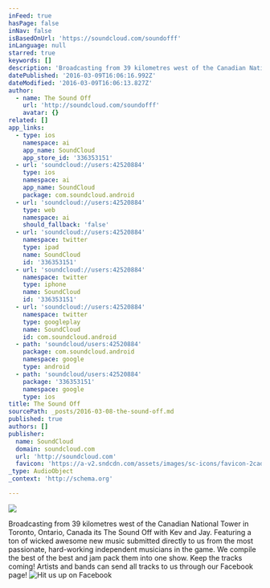 ```yaml
---
inFeed: true
hasPage: false
inNav: false
isBasedOnUrl: 'https://soundcloud.com/soundofff'
inLanguage: null
starred: true
keywords: []
description: 'Broadcasting from 39 kilometres west of the Canadian National Tower in Toronto, Ontario, Canada its The Sound Off with Kev and Jay. Featuring a ton of wicked awesome new music submitted directly to us from the most passionate, hard-working independent musicians in the game. We compile the best of the best and jam pack them into one show. Keep the tracks coming! Artists and bands can send all tracks to us through our Facebook page!'
datePublished: '2016-03-09T16:06:16.992Z'
dateModified: '2016-03-09T16:06:13.827Z'
author:
  - name: The Sound Off
    url: 'http://soundcloud.com/soundofff'
    avatar: {}
related: []
app_links:
  - type: ios
    namespace: ai
    app_name: SoundCloud
    app_store_id: '336353151'
  - url: 'soundcloud://users:42520884'
    type: ios
    namespace: ai
    app_name: SoundCloud
    package: com.soundcloud.android
  - url: 'soundcloud://users:42520884'
    type: web
    namespace: ai
    should_fallback: 'false'
  - url: 'soundcloud://users:42520884'
    namespace: twitter
    type: ipad
    name: SoundCloud
    id: '336353151'
  - url: 'soundcloud://users:42520884'
    namespace: twitter
    type: iphone
    name: SoundCloud
    id: '336353151'
  - url: 'soundcloud://users:42520884'
    namespace: twitter
    type: googleplay
    name: SoundCloud
    id: com.soundcloud.android
  - path: 'soundcloud/users:42520884'
    package: com.soundcloud.android
    namespace: google
    type: android
  - path: 'soundcloud/users:42520884'
    package: '336353151'
    namespace: google
    type: ios
title: The Sound Off
sourcePath: _posts/2016-03-08-the-sound-off.md
published: true
authors: []
publisher:
  name: SoundCloud
  domain: soundcloud.com
  url: 'http://soundcloud.com'
  favicon: 'https://a-v2.sndcdn.com/assets/images/sc-icons/favicon-2cadd14b.ico'
_type: AudioObject
_context: 'http://schema.org'

---
```

![](https://the-grid-user-content.s3-us-west-2.amazonaws.com/5d8e5c4f-f38c-485d-8c13-90ab29b2b6fd.jpg)

Broadcasting from 39 kilometres west of the Canadian National Tower in Toronto, Ontario, Canada its The Sound Off with Kev and Jay. Featuring a ton of wicked awesome new music submitted directly to us from the most passionate, hard-working independent musicians in the game. We compile the best of the best and jam pack them into one show. Keep the tracks coming! Artists and bands can send all tracks to us through our Facebook page!
![Hit us up on Facebook](https://s3-us-west-2.amazonaws.com/the-grid-img/p/9144060aac1fb77f0b97abc4e26d1141ebda1694.jpg)